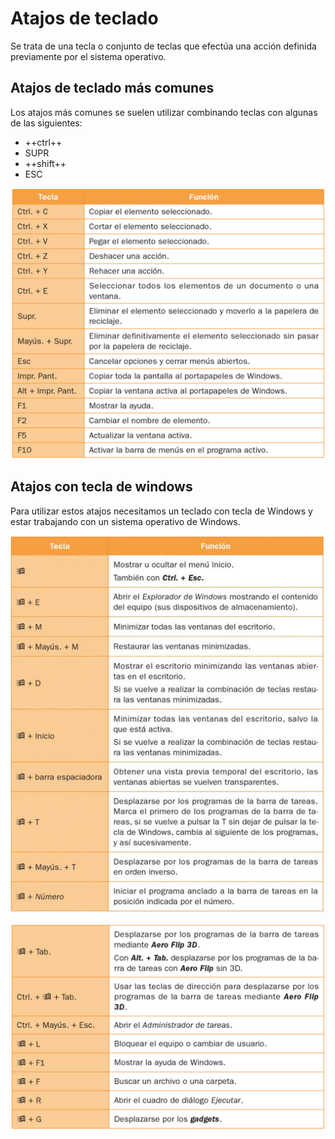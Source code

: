 # Atajos de teclado

Se trata de una tecla o conjunto de teclas que efectúa una acción definida previamente por el sistema operativo.

## Atajos de teclado más comunes

Los atajos más comunes se suelen utilizar combinando teclas con algunas de las siguientes:

- ++ctrl++
- SUPR
- ++shift++
- ESC

![imagen](img/2019-09-24-08-54-13.png)

## Atajos con tecla de windows

Para utilizar estos atajos necesitamos un teclado con tecla de Windows y estar trabajando con un sistema operativo de Windows.

![imagen](img/2019-09-24-08-53-09.png)

![imagen](img/2019-09-24-08-53-50.png)